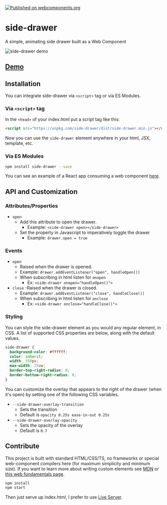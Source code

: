 [![Published on webcomponents.org](https://img.shields.io/badge/webcomponents.org-published-blue.svg?style=flat-square)](https://www.webcomponents.org/element/side-drawer)

# side-drawer

A simple, animating side drawer built as a Web Component

![side-drawer demo](/demo.gif)

## [Demo](https://side-drawer.netlify.com/)

## Installation

You can integrate side-drawer via `<script>` tag or via ES Modules.

### Via `<script>` tag

In the `<head>` of your index.html put a script tag like this:

```html
<script src="https://unpkg.com/side-drawer/dist/side-drawer.min.js"></script>
```

Now you can use the `side-drawer` element anywhere in your html, JSX, template, etc.

### Via ES Modules

```bash
npm install side-drawer --save
```

You can see an example of a React app consuming a web component [here](https://github.com/wes566/wc-menu-button#react-example).

## API and Customization

### Attributes/Properties

- `open`
  - Add this attribute to open the drawer.
    - Example: `<side-drawer open></side-drawer>`
  - Set the property in Javascript to imperatively toggle the drawer
    - Example: `drawer.open = true`

### Events

- `open`
  - Raised when the drawer is opened.
  - Example: `drawer.addEventListener("open", handleOpen())`
  - When subscribing in html listen for `onopen`
    - Ex: `<side-drawer onopen="handleOpen()">`
- `close`
  -Raised when the drawer is closed.
  - Example: `drawer.addEventListener("close", handleClose())`
  - When subscribing in html listen for `onclose`
    - Ex: `<side-drawer onclose="handleClose()">`

### Styling

You can style the side-drawer element as you would any regular element, in CSS. A list of supported CSS properties are below, along with the default values.

```css
side-drawer {
  background-color: #ffffff;
  color: inherit;
  width: 350px;
  max-width: 75vw;
  border-top-right-radius: 0;
  border-bottom-right-radius: 0;
}
```

You can customize the overlay that appears to the right of the drawer (when it's open) by setting one of the following CSS variables.

- `--side-drawer-overlay-transition`
  - Sets the transition
  - Default is `opacity 0.25s ease-in-out 0.25s`
- `--side-drawer-overlay-opacity`
  - Sets the opacity of the overlay
  - Default is `0.7`

## Contribute

This project is built with standard HTML/CSS/TS, no frameworks or special web-component compilers here (for maximum simplicity and minimum size). If you want to learn more about writing custom elements see [MDN](https://developer.mozilla.org/en-US/docs/Web/Web_Components/Using_custom_elements) or [this web fundamentals page](https://developers.google.com/web/fundamentals/web-components/).

```bash
npm install
npm start
```

Then just serve up index.html, I prefer to use [Live Server](https://marketplace.visualstudio.com/items?itemName=ritwickdey.LiveServer).
